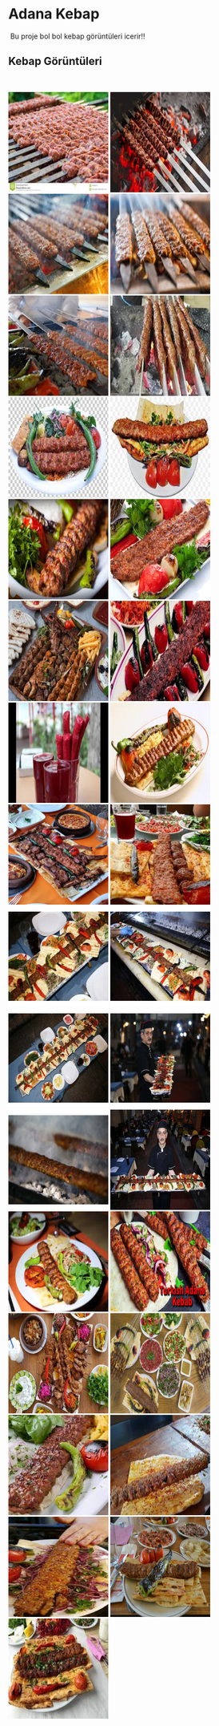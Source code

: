 # Adana Kebap
​
Bu proje bol bol kebap görüntüleri icerir!!
​
## Kebap Görüntüleri
​
<div>
<img src="https://github.com/johnwise2022/Adana_Kebab/blob/main/Adanakebab-static-web/26.jpg?raw=true" alt="drawing" width="200" height="200"/>
<img src="https://github.com/johnwise2022/Adana_Kebab/blob/main/Adanakebab-static-web/27.jpg?raw=true" alt="drawing" width="200" height="200"/>
<img src="https://github.com/johnwise2022/Adana_Kebab/blob/main/Adanakebab-static-web/29.jpg?raw=true" alt="drawing" width="200" height="200"/>
<img src="https://github.com/johnwise2022/Adana_Kebab/blob/main/Adanakebab-static-web/34.jpg?raw=true" alt="drawing" width="200" height="200"/>
  
<div/>
​
<img src="https://github.com/johnwise2022/Adana_Kebab/blob/main/Adanakebab-static-web/32.jpg?raw=true" alt="drawing" width="200" height="200"/>
<img src="https://github.com/johnwise2022/Adana_Kebab/blob/main/Adanakebab-static-web/31.jpg?raw=true" alt="drawing" width="200" height="200"/>
<img src="https://github.com/johnwise2022/Adana_Kebab/blob/main/Adanakebab-static-web/9.jpg?raw=true" alt="drawing" width="200" height="200"/>
<img src="https://github.com/johnwise2022/Adana_Kebab/blob/main/Adanakebab-static-web/8.jpg?raw=true" alt="drawing" width="200" height="200"/>
<img src="https://github.com/johnwise2022/Adana_Kebab/blob/main/Adanakebab-static-web/10.jpg?raw=true" alt="drawing" width="200" height="200"/>
<img src="https://github.com/johnwise2022/Adana_Kebab/blob/main/Adanakebab-static-web/11.jpg?raw=true" alt="drawing" width="200" height="200"/>
<img src="https://github.com/johnwise2022/Adana_Kebab/blob/main/Adanakebab-static-web/12.jpg?raw=true" alt="drawing" width="200" height="200"/>
<img src="https://github.com/johnwise2022/Adana_Kebab/blob/main/Adanakebab-static-web/13.jpg?raw=true" alt="drawing" width="200" height="200"/>
<img src="https://github.com/johnwise2022/Adana_Kebab/blob/main/Adanakebab-static-web/14.jpg?raw=true" alt="drawing" width="200" height="200"/>
<img src="https://github.com/johnwise2022/Adana_Kebab/blob/main/Adanakebab-static-web/15.jpg?raw=true" alt="drawing" width="200" height="200"/>
<img src="https://github.com/johnwise2022/Adana_Kebab/blob/main/Adanakebab-static-web/16.jpg?raw=true" alt="drawing" width="200" height="200"/>
<img src="https://github.com/johnwise2022/Adana_Kebab/blob/main/Adanakebab-static-web/17.jpg?raw=true" alt="drawing" width="200" height="200"/>
<img src="https://github.com/johnwise2022/Adana_Kebab/blob/main/Adanakebab-static-web/18.jpg?raw=true" alt="drawing" width="200" height="200"/>
<img src="https://github.com/johnwise2022/Adana_Kebab/blob/main/Adanakebab-static-web/19.jpg?raw=true" alt="drawing" width="200" height="200"/>
<img src="https://github.com/johnwise2022/Adana_Kebab/blob/main/Adanakebab-static-web/20.jpg?raw=true" alt="drawing" width="200" height="200"/>
<img src="https://github.com/johnwise2022/Adana_Kebab/blob/main/Adanakebab-static-web/21.jpg?raw=true" alt="drawing" width="200" height="200"/>
<img src="https://github.com/johnwise2022/Adana_Kebab/blob/main/Adanakebab-static-web/22.jpg?raw=true" alt="drawing" width="200" height="200"/>
<img src="https://github.com/johnwise2022/Adana_Kebab/blob/main/Adanakebab-static-web/23.jpg?raw=true" alt="drawing" width="200" height="200"/>
<img src="https://github.com/johnwise2022/Adana_Kebab/blob/main/Adanakebab-static-web/24.jpg?raw=true" alt="drawing" width="200" height="200"/>
<img src="https://github.com/johnwise2022/Adana_Kebab/blob/main/Adanakebab-static-web/25.jpg?raw=true" alt="drawing" width="200" height="200"/>
<img src="https://github.com/johnwise2022/Adana_Kebab/blob/main/Adanakebab-static-web/1.jpg?raw=true" alt="drawing" width="200" height="200"/>
<img src="https://github.com/johnwise2022/Adana_Kebab/blob/main/Adanakebab-static-web/2.jpg?raw=true" alt="drawing" width="200" height="200"/>
<img src="https://github.com/johnwise2022/Adana_Kebab/blob/main/Adanakebab-static-web/28.jpg?raw=true" alt="drawing" width="200" height="200"/>
<img src="https://github.com/johnwise2022/Adana_Kebab/blob/main/Adanakebab-static-web/3.jpg?raw=true" alt="drawing" width="200" height="200"/>
<img src="https://github.com/johnwise2022/Adana_Kebab/blob/main/Adanakebab-static-web/30.jpg?raw=true" alt="drawing" width="200" height="200"/>
<img src="https://github.com/johnwise2022/Adana_Kebab/blob/main/Adanakebab-static-web/4.jpg?raw=true" alt="drawing" width="200" height="200"/>
<img src="https://github.com/johnwise2022/Adana_Kebab/blob/main/Adanakebab-static-web/5.jpg?raw=true" alt="drawing" width="200" height="200"/>
